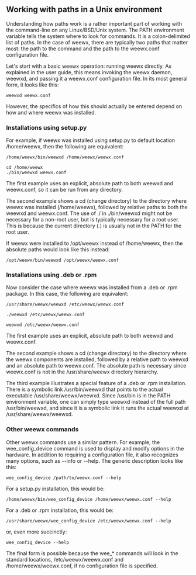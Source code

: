 ## Working with paths in a Unix environment

Understanding how paths work is a rather important part of working with the command-line on any Linux/BSD/Unix system.  The PATH environment variable tells the system where to look for commands.  It is a colon-delimited list of paths.  In the case of weewx, there are typically two paths that matter most: the path to the command and the path to the weewx.conf configuration file.

Let's start with a basic weewx operation: running weewx directly.  As explained in the user guide, this means invoking the weewx daemon, weewxd, and passing it a weewx.conf configuration file.  In its most general form, it looks like this:

```
weewxd weewx.conf
```

However, the specifics of how this should actually be entered depend on how and where weewx was installed.

### Installations using setup.py

For example, if weewx was installed using setup.py to default location /home/weewx, then the following are equivalent:

```
/home/weewx/bin/weewxd /home/weewx/weewx.conf
```

```
cd /home/weewx
./bin/weewxd weewx.conf
```

The first example uses an explicit, absolute path to both weewxd and weewx.conf, so it can be run from any directory.

The second example shows a cd (change directory) to the directory where weewx was installed (/home/weewx), followed by relative paths to both the weewxd and weewx.conf.  The use of ./ in ./bin/weewxd might not be necessary for a non-root user, but is typically necessary for a root user.  This is because the current directory (.) is usually not in the PATH for the root user.

If weewx were installed to /opt/weewx instead of /home/weewx, then the absolute paths would look like this instead:

```
/opt/weewx/bin/weewxd /opt/weewx/weewx.conf
```

### Installations using .deb or .rpm

Now consider the case where weewx was installed from a .deb or .rpm package.  In this case, the following are equivalent:

```
/usr/share/weewx/weewxd /etc/weewx/weewx.conf
```

```cd /usr/share/weewx
./weewxd /etc/weewx/weewx.conf
```

```
weewxd /etc/weewx/weewx.conf
```

The first example uses an explicit, absolute path to both weewxd and weewx.conf.

The second example shows a cd (change directory) to the directory where the weewx components are installed, followed by a relative path to weewxd and an absolute path to weewx.conf.  The absolute path is necessary since weewx.conf is not in the /usr/share/weewx directory hierarchy.

The third example illustrates a special feature of a .deb or .rpm installation.  There is a symbolic link /usr/bin/weewxd that points to the actual executable /usr/share/weewx/weewxd.  Since /usr/bin is in the PATH environment variable, one can simply type weewxd instead of the full path /usr/bin/weewxd, and since it is a symbolic link it runs the actual weewxd at /usr/share/weewx/weewxd.  

### Other weewx commands

Other weewx commands use a similar pattern.  For example, the wee_config_device command is used to display and modify options in the hardware.  In addition to requiring a configuration file, it also recognizes many options, such as --info or --help.  The generic description looks like this:

```
wee_config_device /path/to/weewx.conf --help
```

For a setup.py installation, this would be:

```
/home/weewx/bin/wee_config_device /home/weewx/weewx.conf --help
```

For a .deb or .rpm installation, this would be:

```
/usr/share/weewx/wee_config_device /etc/weewx/weewx.conf --help
```

or, even more succinctly:

```
wee_config_device --help
```

The final form is possible because the wee_* commands will look in the standard locations, /etc/weewx/weewx.conf and /home/weewx/weewx.conf, if no configuration file is specified.